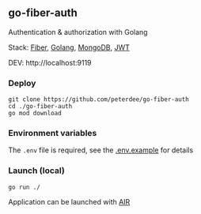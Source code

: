 ## go-fiber-auth

Authentication & authorization with Golang

Stack: [Fiber](https://gofiber.io/), [Golang](https://golang.org/), [MongoDB](https://www.mongodb.com/), [JWT](https://github.com/dgrijalva/jwt-go)

DEV: http://localhost:9119

### Deploy

```shell script
git clone https://github.com/peterdee/go-fiber-auth
cd ./go-fiber-auth
go mod download
```

### Environment variables

The `.env` file is required, see the [.env.example](.env.example) for details

### Launch (local)

```shell script
go run ./
```

Application can be launched with [AIR](https://github.com/cosmtrek/air)
